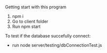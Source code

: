 Getting start with this program

1. npm i
2. Go to client folder
3. Run npm start

To test if the database succefully connect:

- run node server/testing/dbConnectionTest.js
